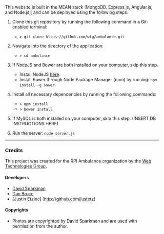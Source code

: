 This website is built in the MEAN stack (MongoDB, Express.js, Angular.js, and Node.js), and can be deployed using the following steps:

1. Clone this git repository by running the following command in a Git-enabled terminal:
    * `> git clone https://github.com/wtg/ambulance.git`

2. Navigate into the directory of the application:
    * `> cd ambulance`

3. If NodeJS and Bower are both installed on your computer, skip this step.
    * Install NodeJS [here](https://nodejs.org/en/download/).
    * Install Bower through Node Package Manager (npm) by running: `npm install -g bower`.

4. Install all necessary dependencies by running the following commands:
    * `> npm install`
    * `> bower install`

5. If MySQL is both installed on your computer, skip this step. (INSERT DB INSTRUCTIONS HERE)

6. Run the server: `node server.js`


-----------------------------------------------------

### Credits

This project was created for the RPI Ambulance organization by the [Web Technologies Group](http://stugov.union.rpi.edu/senate/projects/wtg).

#### Developers 
* [David Sparkman](http://github.com/David-Sparky)
* [Dan Bruce](http://github.com/ddbruce)
* [Justin Etzine] (http://github.com/justetz)

#### Copyrights
* Photos are copyrighted by David Sparkman and are used with permission from the author.
